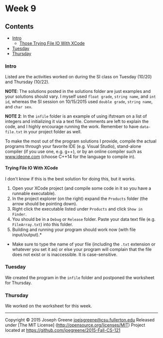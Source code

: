 # Week 9

## Contents
- [Intro](#intro)
  - [Those Trying File IO With XCode](#trying-file-io-with-xcode)
- [Tuesday](#tuesday)
- [Thursday](#thursday)
    
### Intro
Listed are the activities worked on during the SI class on Tuesday (10/20) and Thursday (10/22).

__NOTE__: The solutions posted in the solutions folder are just examples and your solutions should vary. 
I myself used `float grade`, `string name`, and `int id`, whereas the SI session on 10/15/2015 used 
`double grade`, `string name`, and `char sex`.

__NOTE 2__: In the `infile` folder is an example of using ifstream on a list of integers and 
initializing it via a text file. Comments are left to explain the code, and I highly encourage 
running the work. Remember to have `data-file.txt` in your project folder as well.

To make the most out of the program solutions I provide, compile the actual programs through your 
favorite IDE (e.g. Visual Studio), stand-alone compiler (if you use one, e.g. g++), or by an 
online compiler such as www.ideone.com (choose C++14 for the language to compile in).

#### Trying File IO With XCode
I don't know if this is the best solution for doing this, but it works.

1. Open your XCode project (and compile some code in it so you have a runnable executable).
2. In the project explorer (on the right) expand the `Products` folder (the arrow should be pointing down).
3. Right click the executable listed under `Products` and click `Show in Finder`.
4. You should be in a `Debug` or `Release` folder. Paste your data text file (e.g. `FileArray.txt`) into this folder.
5. Building and running your program should work now (with file input/output).*

* Make sure to type the name of your file (including the `.txt` extension or whatever you set it as) or 
else your program will complain that the file does not exist or is inaccessible. It is case-sensitive.

### Tuesday
We created the program in the `infile` folder and postponed the worksheet for Thursday.

### Thursday
We worked on the worksheet for this week.

-------------------------------------------------------------------------------

Copyright &copy; 2015 Joseph Greene <joeisgreene@csu.fullerton.edu>
Released under [The MIT License] (http://opensource.org/licenses/MIT)
Project located at <https://github.com/joegreene/2015-Fall-CS-121>
